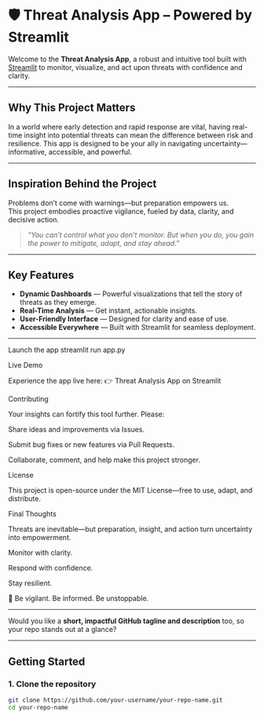 # 🛡 Threat Analysis App – Powered by Streamlit  

Welcome to the **Threat Analysis App**, a robust and intuitive tool built with [Streamlit](https://streamlit.io) to monitor, visualize, and act upon threats with confidence and clarity.

---

##  Why This Project Matters  
In a world where early detection and rapid response are vital, having real-time insight into potential threats can mean the difference between risk and resilience. This app is designed to be your ally in navigating uncertainty—informative, accessible, and powerful.

---

##  Inspiration Behind the Project  
Problems don’t come with warnings—but preparation empowers us.  
This project embodies proactive vigilance, fueled by data, clarity, and decisive action.

>  *“You can’t control what you don’t monitor. But when you do, you gain the power to mitigate, adapt, and stay ahead.”*

---

##  Key Features  
- **Dynamic Dashboards** — Powerful visualizations that tell the story of threats as they emerge.  
- **Real-Time Analysis** — Get instant, actionable insights.  
- **User-Friendly Interface** — Designed for clarity and ease of use.  
- **Accessible Everywhere** — Built with Streamlit for seamless deployment.


--- 



Launch the app
streamlit run app.py

Live Demo

Experience the app live here:
👉 Threat Analysis App on Streamlit

Contributing

Your insights can fortify this tool further. Please:

Share ideas and improvements via Issues.

Submit bug fixes or new features via Pull Requests.

Collaborate, comment, and help make this project stronger.

License

This project is open-source under the MIT License—free to use, adapt, and distribute.

Final Thoughts

Threats are inevitable—but preparation, insight, and action turn uncertainty into empowerment.

Monitor with clarity.

Respond with confidence.

Stay resilient.

🚀 Be vigilant. Be informed. Be unstoppable.


---

Would you like a **short, impactful GitHub tagline and description** too, so your repo stands out at a glance?





---

##  Getting Started

### 1. Clone the repository  
```bash
git clone https://github.com/your-username/your-repo-name.git
cd your-repo-name
